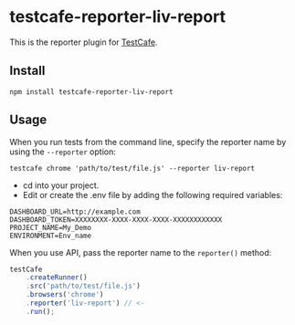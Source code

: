 # testcafe-reporter-liv-report

This is the reporter plugin for [TestCafe](http://devexpress.github.io/testcafe).



## Install

```
npm install testcafe-reporter-liv-report
```

## Usage

When you run tests from the command line, specify the reporter name by using the `--reporter` option:

```
testcafe chrome 'path/to/test/file.js' --reporter liv-report
```

- cd into your project.
- Edit or create the .env file by adding the following required variables:

```
DASHBOARD_URL=http://example.com
DASHBOARD_TOKEN=XXXXXXXX-XXXX-XXXX-XXXX-XXXXXXXXXXXX
PROJECT_NAME=My_Demo
ENVIRONMENT=Env_name
```


When you use API, pass the reporter name to the `reporter()` method:

```js
testCafe
    .createRunner()
    .src('path/to/test/file.js')
    .browsers('chrome')
    .reporter('liv-report') // <-
    .run();
```
